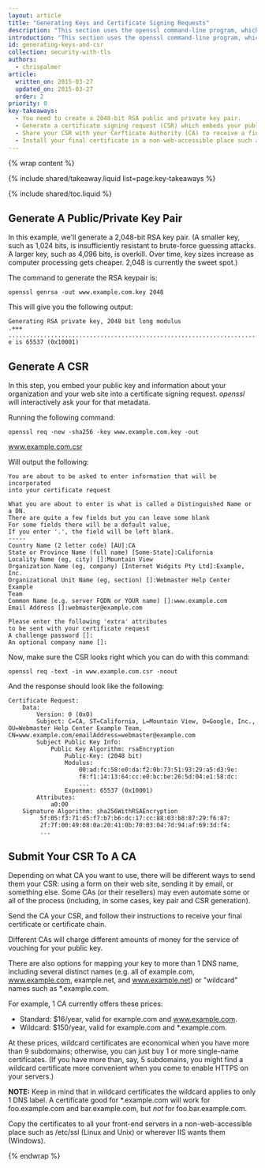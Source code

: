 ```yaml
---
layout: article
title: "Generating Keys and Certificate Signing Requests"
description: "This section uses the openssl command-line program, which comes with most Linux, BSD, and Mac OS X systems, to generate private / public keys and a CSR."
introduction: "This section uses the openssl command-line program, which comes with most Linux, BSD, and Mac OS X systems, to generate private / public keys and a CSR."
id: generating-keys-and-csr
collection: security-with-tls
authors:
  - chrispalmer
article:
  written_on: 2015-03-27
  updated_on: 2015-03-27
  order: 2
priority: 0
key-takeaways:
  - You need to create a 2048-bit RSA public and private key pair.
  - Generate a certificate signing request (CSR) which embeds your public key.
  - Share your CSR with your Cerfticate Authority (CA) to receive a final certificate or certificate chain.
  - Install your final certificate in a non-web-accessible place such as /etc/ssl (Linux and Unix) or wherever IIS wants them (Windows).
---
```


{% wrap content %}

{% include shared/takeaway.liquid list=page.key-takeaways %}

{% include shared/toc.liquid %}

## Generate A Public/Private Key Pair

In this example, we'll generate a 2,048-bit RSA key pair. (A smaller key, such
as 1,024 bits, is insufficiently resistant to brute-force guessing attacks. A
larger key, such as 4,096 bits, is overkill. Over time, key sizes increase as
computer processing gets cheaper. 2,048 is currently the sweet spot.)

The command to generate the RSA keypair is:

    openssl genrsa -out www.example.com.key 2048

This will give you the following output:

    Generating RSA private key, 2048 bit long modulus
    .+++
    .......................................................................................+++
    e is 65537 (0x10001)

## Generate A CSR

In this step, you embed your public key and information about your organization
and your web site into a certificate signing request. *openssl* will interactively
ask your for that metadata.

Running the following command:

    openssl req -new -sha256 -key www.example.com.key -out
www.example.com.csr

Will output the following:

    You are about to be asked to enter information that will be incorporated
    into your certificate request

    What you are about to enter is what is called a Distinguished Name or a DN.
    There are quite a few fields but you can leave some blank
    For some fields there will be a default value,
    If you enter '.', the field will be left blank.
    -----
    Country Name (2 letter code) [AU]:CA
    State or Province Name (full name) [Some-State]:California
    Locality Name (eg, city) []:Mountain View
    Organization Name (eg, company) [Internet Widgits Pty Ltd]:Example, Inc.
    Organizational Unit Name (eg, section) []:Webmaster Help Center Example
    Team
    Common Name (e.g. server FQDN or YOUR name) []:www.example.com
    Email Address []:webmaster@example.com

    Please enter the following 'extra' attributes
    to be sent with your certificate request
    A challenge password []:
    An optional company name []:

Now, make sure the CSR looks right which you can do with this command:

    openssl req -text -in www.example.com.csr -noout

And the response should look like the following:

    Certificate Request:
        Data:
            Version: 0 (0x0)
            Subject: C=CA, ST=California, L=Mountain View, O=Google, Inc.,
    OU=Webmaster Help Center Example Team,
    CN=www.example.com/emailAddress=webmaster@example.com
            Subject Public Key Info:
                Public Key Algorithm: rsaEncryption
                    Public-Key: (2048 bit)
                    Modulus:
                        00:ad:fc:58:e0:da:f2:0b:73:51:93:29:a5:d3:9e:
                        f8:f1:14:13:64:cc:e0:bc:be:26:5d:04:e1:58:dc:
                        ...
                    Exponent: 65537 (0x10001)
            Attributes:
                a0:00
        Signature Algorithm: sha256WithRSAEncryption
             5f:05:f3:71:d5:f7:b7:b6:dc:17:cc:88:03:b8:87:29:f6:87:
             2f:7f:00:49:08:0a:20:41:0b:70:03:04:7d:94:af:69:3d:f4:
             ...

## Submit Your CSR To A CA

Depending on what CA you want to use, there will be different ways to send them
your CSR: using a form on their web site, sending it by email, or something
else. Some CAs (or their resellers) may even automate some or all of the process
(including, in some cases, key pair and CSR generation).

Send the CA your CSR, and follow their instructions to receive your final
certificate or certificate chain.

Different CAs will charge different amounts of money for the service of vouching
for your public key.

There are also options for mapping your key to more than 1 DNS name, including
several distinct names (e.g. all of example.com, www.example.com, example.net,
and www.example.net) or "wildcard" names such as \*.example.com.

For example, 1 CA currently offers these prices:

* Standard: $16/year, valid for example.com and www.example.com.
* Wildcard: $150/year, valid for example.com and \*.example.com.

At these prices, wildcard certificates are economical when you have more than 9
subdomains; otherwise, you can just buy 1 or more single-name certificates. (If
you have more than, say, 5 subdomains, you might find a wildcard certificate
more convenient when you come to enable HTTPS on your servers.)

**NOTE:** Keep in mind that in wildcard certificates the wildcard applies to
only 1 DNS label. A certificate good for \*.example.com will work for
foo.example.com and bar.example.com, but _not_ for foo.bar.example.com.

Copy the certificates to all your front-end servers in a non-web-accessible
place such as /etc/ssl (Linux and Unix) or wherever IIS wants them (Windows).

{% endwrap %}

